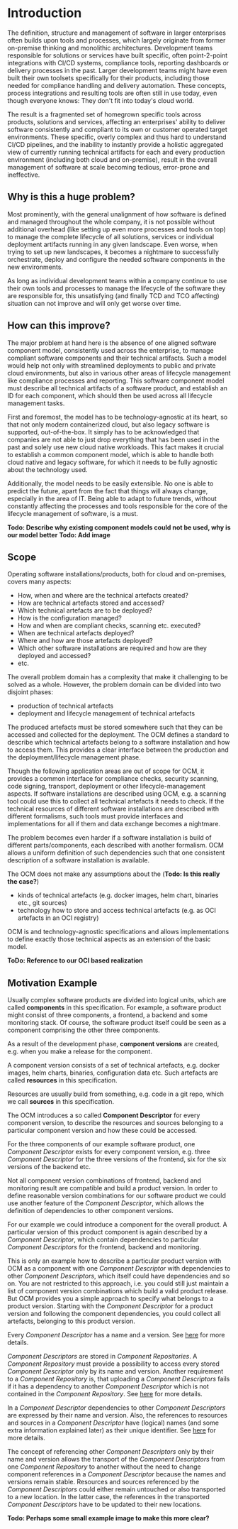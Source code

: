 # Introduction

The definition, structure and management of software in larger enterprises often builds upon tools and processes, which
largely originate from former on-premise thinking and monolithic architectures. Development teams responsible for
solutions or services have built specific, often point-2-point integrations with CI/CD systems, compliance tools,
reporting dashboards or delivery processes in the past. Larger development teams might have even built their own
toolsets specifically for their products, including those needed for compliance handling and delivery automation.
These concepts, process integrations and resulting tools are often still in use today, even though everyone knows:
They don't fit into today's cloud world.

The result is a fragmented set of homegrown specific tools across products, solutions and services, affecting an enterprises' ability to deliver
software consistently and compliant to its own or customer operated target environments. These specific, overly complex and thus hard to understand CI/CD pipelines, and the inability to instantly
provide a holistic aggregated view of currently running technical artifacts for each and every production environment
(including both cloud and on-premise), result in the overall management of software at scale becoming tedious, error-prone and
ineffective.

## Why is this a huge problem?

Most prominently, with the general unalignment of how software is defined and managed throughout the whole company,
it is not possible without additional overhead (like setting up even more processes and tools on top) to manage
the complete lifecycle of all solutions, services or individual deployment artifacts running in any
given landscape. Even worse, when trying to set up new landscapes, it becomes a nightmare to successfully orchestrate, deploy and configure the needed software components in the new environments.

As long as individual development teams within a company continue to use their own tools and processes to manage the
lifecycle of the software they are responsible for, this unsatisfying (and finally TCD and TCO affecting) situation can
not improve and will only get worse over time.

## How can this improve?
The major problem at hand here is the absence of one aligned software component model, consistently used across the
enterprise, to manage compliant software components and their technical artifacts. Such
a model would help not only with streamlined deployments to public and private cloud environments, but also in various
other areas of lifecycle management like compliance processes and reporting. This software component model must describe all technical artifacts of a software product, and establish an ID for each component, which should then be used across all lifecycle management tasks.

First and foremost, the model has to be technology-agnostic at its heart, so that not only modern containerized cloud,
but also legacy software is supported, out-of-the-box. It simply has to be acknowledged that companies are not able to
just drop everything that has been used in the past and solely use new cloud native workloads. This fact makes it
crucial to establish a common component model, which is able to handle both cloud native and legacy software, for which
it needs to be fully agnostic about the technology used.

Additionally, the model needs to be easily extensible. No one is able to
predict the future, apart from the fact that things will always change, especially in the area of IT. Being able to
adapt to future trends, without constantly affecting the processes and tools responsible for the core of the lifecycle
management of software, is a must.

**Todo: Describe why existing component models could not be used, why is our model better**
**Todo: Add image**

## Scope

Operating software installations/products, both for cloud and on-premises, covers many aspects:

- How, when and where are the technical artefacts created?
- How are technical artefacts stored and accessed?
- Which technical artefacts are to be deployed?
- How is the configuration managed?
- How and when are compliant checks, scanning etc. executed?
- When are technical artefacts deployed?
- Where and how are those artefacts deployed?
- Which other software installations are required and how are they deployed and accessed?
- etc.

The overall problem domain has a complexity that make it challenging to be solved as a whole.
However, the problem domain can be divided into two disjoint phases:

- production of technical artefacts
- deployment and lifecycle management of technical artefacts

The produced artefacts must be stored somewhere such that they can be accessed and collected for the deployment.
The OCM defines a standard to describe which technical artefacts belong to a software installation and how to
access them. This provides a clear interface between the production and the deployment/lifecycle management phase.

Though the following application areas are out of scope for OCM, it provides a common interface for
compliance checks, security scanning, code signing, transport, deployment or other lifecycle-management aspects.
If software installations are described using OCM, e.g. a scanning tool could use this to collect all technical
artefacts it needs to check. If the technical resources of different software installations are described with different
formalisms, such tools must provide interfaces and implementations for all if them and data exchange becomes a nightmare.

The problem becomes even harder if a software installation is build of different parts/components, each described with
another formalism. OCM allows a uniform definition of such dependencies such that one consistent description of 
a software installation is available.

The OCM does not make any assumptions about the (**Todo: Is this really the case?**)

- kinds of technical artefacts (e.g. docker images, helm chart, binaries etc., git sources)
- technology how to store and access technical artefacts (e.g. as OCI artefacts in an OCI registry)

OCM is and technology-agnostic specifications and allows implementations to define exactly those technical aspects
as an extension of the basic model.

**ToDo: Reference to our OCI based realization**

## Motivation Example

Usually complex software products are divided into logical units, which are called **components** in this specification.
For example, a software product might consist of three components, a frontend, a backend and some monitoring stack.
Of course, the software product itself could be seen as a component comprising the other three components.

As a result of the development phase, **component versions** are created, e.g. when you make a release for the component.

A component version consists of a set of technical artefacts, e.g. docker images, helm charts, binaries,
configuration data etc. Such artefacts are called **resources** in this specification. 

Resources are usually build from something, e.g. code in a git repo, which we call **sources** in this specification.

The OCM introduces a so called **Component Descriptor** for every component version, to describe the resources and sources 
belonging to a particular component version and how these could be accessed.

For the three components of our example software product, one *Component Descriptor* exists for every component version,
e.g. three *Component Descriptor* for the three versions of the frontend, six for the six versions of the backend etc.

Not all component version combinations of frontend, backend and monitoring result are compatible and build a product version.
In order to define reasonable version combinations for our software product we could use another feature of
the *Component Descriptor*, which allows the definition of dependencies to other component versions. 

For our example we could introduce a component for the overall product. A particular version of this product component 
is again described by a *Component Descriptor*, which contain dependencies to particular *Component Descriptors* for the
frontend, backend and monitoring.

This is only an example how to describe a particular product version with OCM as a component with one 
*Component Descriptor* with dependencies to other *Component Descriptors*, which itself could have dependencies and so on.
You are not restricted to this approach, i.e. you could still just maintain a list of component version combinations which
build a valid product release. But OCM provides you a simple approach to specify what belongs to a product version.
Starting with the *Component Descriptor* for a product version and following the component dependencies, you could
collect all artefacts, belonging to this product version.

Every *Component Descriptor* has a name and a version. See [here](02-component-descriptor.md#name-and-version) for more details.

*Component Descriptors* are stored in *Component Repositories*. A *Component Repository* must provide a possibility
to access every stored *Component Descriptor* only by its name and version. Another requirement to a
*Component Repository* is, that uploading a *Component Descriptors* fails if it has a dependency to another
*Component Descriptor* which is not contained in the *Component Repository*.
See [here](03-component-repository.md#component-repository-specification) for more details.

In a *Component Descriptor* dependencies to other *Component Descriptors* are expressed by their name and version. 
Also, the references to resources and sources in a *Component Descriptor* have (logical) names
(and some extra information explained later) as their unique identifier.
See [here](02-component-descriptor.md#component-references) for more details. 

The concept of referencing other *Component Descriptors* only by their name and version allows the transport of
the *Component Descriptors* from one *Component Repository* to another without the need to change component
references in a *Component Descriptor* because the names and versions remain stable. Resources and sources
referenced by the *Component Descriptors* could either remain untouched or also transported to a new location. In the
latter case, the references in the transported *Component Descriptors* have to be updated to their new locations.

**Todo: Perhaps some small example image to make this more clear?**
